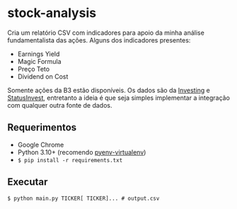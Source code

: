 # stock-analysis

Cria um relatório CSV com indicadores para apoio da minha análise fundamentalista das ações. Alguns dos indicadores presentes:

- Earnings Yield
- Magic Formula
- Preço Teto
- Dividend on Cost

Somente ações da B3 estão disponíveis. Os dados são da [Investing](https://investing.com/) e [StatusInvest](https://statusinvest.com.br), entretanto a ideia é que seja simples implementar a integração com qualquer outra fonte de dados.

## Requerimentos

- Google Chrome
- Python 3.10+ (recomendo [pyenv-virtualenv](https://github.com/pyenv/pyenv-virtualenv))
- `$ pip install -r requirements.txt`

## Executar

`$ python main.py TICKER[ TICKER]... # output.csv`
